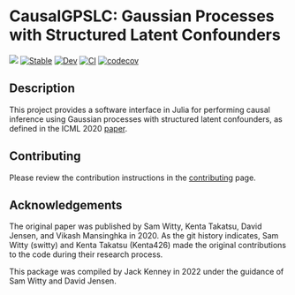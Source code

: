 # CausalGPSLC: Gaussian Processes with Structured Latent Confounders

[![](https://img.shields.io/badge/language-julia-Green.svg)](https://julialang.org)
[![Stable](https://img.shields.io/badge/docs-stable-blue.svg)](https://kdl-umass.github.io/CausalCausalGPSLC.jl/stable)
[![Dev](https://img.shields.io/badge/docs-dev-blue.svg)](https://kdl-umass.github.io/CausalCausalGPSLC.jl/dev)
[![CI](https://github.com/KDL-umass/CausalCausalGPSLC.jl/workflows/ci/badge.svg)](https://github.com/kdl-umass/CausalCausalGPSLC.jl/actions?query=workflow%3Aci)
[![codecov](https://codecov.io/gh/kdl-umass/CausalCausalGPSLC.jl/branch/main/graph/badge.svg?token=KBIFQ1D5NH)](https://codecov.io/gh/kdl-umass/CausalCausalGPSLC.jl)

## Description

This project provides a software interface in Julia for performing causal inference using Gaussian processes with structured latent confounders, as defined in the ICML 2020 [paper](http://proceedings.mlr.press/v119/witty20a/witty20a.pdf). 

## Contributing

Please review the contribution instructions in the [contributing](docs/src/contributing.md) page.

## Acknowledgements

The original paper was published by Sam Witty, Kenta Takatsu, David Jensen, and Vikash Mansinghka in 2020. As the git history indicates, Sam Witty (switty) and Kenta Takatsu (Kenta426) made the original contributions to the code during their research process.

This package was compiled by Jack Kenney in 2022 under the guidance of Sam Witty and David Jensen.
